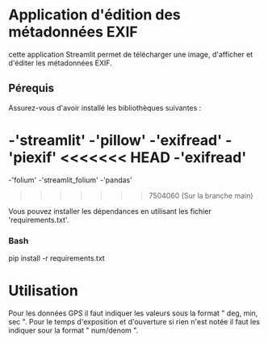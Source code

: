 # Application d'édition des métadonnées EXIF

cette application Streamlit permet de télécharger une image, d'afficher et d'éditer les métadonnées EXIF.

## Pérequis

Assurez-vous d'avoir installé les bibliothèques suivantes :

-'streamlit'
-'pillow'
-'exifread'
-'piexif'
<<<<<<< HEAD
-'exifread'
=======
-'folium'
-'streamlit_folium'
-'pandas'
>>>>>>> 7504060 (Sur la branche main)

Vous pouvez installer les dépendances en utilisant les fichier 'requirements.txt'.

### Bash

pip install -r requirements.txt


# Utilisation

Pour les données GPS il faut indiquer les valeurs sous la format " deg, min, sec ".
Pour le temps d'exposition et d'ouverture si rien n'est notée il faut les indiquer sour la format " num/denom ".